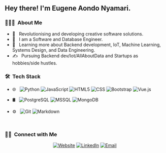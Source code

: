 <h2> Hey there! I'm Eugene Aondo Nyamari.</h2>

<h3> 👨🏻‍💻 &nbsp;About Me </h3>

- 🤔 &nbsp; Revolutionising and developing creative software solutions.
- 💼 &nbsp; I am a Software and Database Engineer.
- 🌱 &nbsp; Learning more about Backend development, IoT, Machine Learning, Systems Design, and Data Engineering.
- ✍️ &nbsp; Pursuing Backend dev/Iot/AllAboutData and Startups as hobbies/side hustles.

<h3> 🛠 &nbsp;Tech Stack</h3>

- 🌐 &nbsp;
  ![Python](https://img.shields.io/badge/-Python-333333?style=flat&logo=python)
  ![JavaScript](https://img.shields.io/badge/-JavaScript-333333?style=flat&logo=javascript)
  ![HTML5](https://img.shields.io/badge/-HTML5-333333?style=flat&logo=HTML5)
  ![CSS](https://img.shields.io/badge/-CSS-333333?style=flat&logo=CSS3&logoColor=1572B6)
  ![Bootstrap](https://img.shields.io/badge/-Bootstrap-333333?style=flat&logo=bootstrap&logoColor=563D7C)
  ![Vue.js](https://img.shields.io/badge/-Vue.js-333333?style=flat&logo=vue.js)

- 🛢 &nbsp;
  ![PostgreSQL](https://img.shields.io/badge/PostgreSQL-333333?style=flat&logo=postgresql)
  ![MSSQL](https://img.shields.io/badge/MSSQL-333333?style=flat&logo=mssql)
  ![MongoDB](https://img.shields.io/badge/-MongoDB-333333?style=flat&logo=mongodb)
- ⚙️ &nbsp;
  ![Git](https://img.shields.io/badge/-Git-333333?style=flat&logo=git)
  ![Markdown](https://img.shields.io/badge/-Markdown-333333?style=flat&logo=markdown)



<br/>
<h3> 🤝🏻 &nbsp;Connect with Me </h3>
<p align="center">
<a href="https://www.nyamarixcode.com/"><img alt="Website" src="https://img.shields.io/badge/Website-www.nyamarixcode.com-blue?style=flat-square&logo=google-chrome"></a>
<a href="https://www.linkedin.com/in/eugene-aondo-b1778b161/"><img alt="LinkedIn" src="https://img.shields.io/badge/LinkedIn-Eugene%20Aondo%20Nyamari-blue?style=flat-square&logo=linkedin"></a>
<a href="mailto:eugeneaondo11@gmail.com"><img alt="Email" src="https://img.shields.io/badge/Email-eugeneaondo11@gmail.com-blue?style=flat-square&logo=gmail"></a>
</p>
